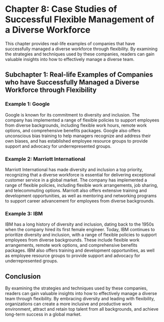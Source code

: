 Chapter 8: Case Studies of Successful Flexible Management of a Diverse Workforce
================================================================================

This chapter provides real-life examples of companies that have successfully managed a diverse workforce through flexibility. By examining the strategies and techniques used by these companies, readers can gain valuable insights into how to effectively manage a diverse team.

Subchapter 1: Real-life Examples of Companies who have Successfully Managed a Diverse Workforce through Flexibility
-------------------------------------------------------------------------------------------------------------------

### Example 1: Google

Google is known for its commitment to diversity and inclusion. The company has implemented a range of flexible policies to support employees from diverse backgrounds, including flexible work hours, remote work options, and comprehensive benefits packages. Google also offers unconscious bias training to help managers recognize and address their own biases, and has established employee resource groups to provide support and advocacy for underrepresented groups.

### Example 2: Marriott International

Marriott International has made diversity and inclusion a top priority, recognizing that a diverse workforce is essential for delivering exceptional customer service in a global market. The company has implemented a range of flexible policies, including flexible work arrangements, job sharing, and telecommuting options. Marriott also offers extensive training and development opportunities, as well as mentoring and networking programs to support career advancement for employees from diverse backgrounds.

### Example 3: IBM

IBM has a long history of diversity and inclusion, dating back to the 1950s when the company hired its first female engineer. Today, IBM continues to prioritize diversity and inclusion, with a range of flexible policies to support employees from diverse backgrounds. These include flexible work arrangements, remote work options, and comprehensive benefits packages. IBM also offers training and development opportunities, as well as employee resource groups to provide support and advocacy for underrepresented groups.

Conclusion
----------

By examining the strategies and techniques used by these companies, readers can gain valuable insights into how to effectively manage a diverse team through flexibility. By embracing diversity and leading with flexibility, organizations can create a more inclusive and productive work environment, attract and retain top talent from all backgrounds, and achieve long-term success in a global market.
